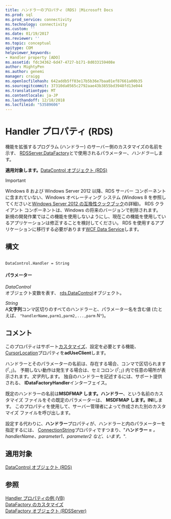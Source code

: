 ```yaml
---
title: ハンドラーのプロパティ (RDS) |Microsoft Docs
ms.prod: sql
ms.prod_service: connectivity
ms.technology: connectivity
ms.custom: ''
ms.date: 01/19/2017
ms.reviewer: ''
ms.topic: conceptual
apitype: COM
helpviewer_keywords:
- Handler property [ADO]
ms.assetid: fdc34362-6d47-4727-b171-8d033159408e
author: MightyPen
ms.author: genemi
manager: craigg
ms.openlocfilehash: 642addb5ff03e17b5b36e7baa01ef87661a00b35
ms.sourcegitcommit: 37310da0565c2792aae43b3855bd3948fd13e044
ms.translationtype: MT
ms.contentlocale: ja-JP
ms.lasthandoff: 12/18/2018
ms.locfileid: "53589606"
---
```

# <a name="handler-property-rds"></a>Handler プロパティ (RDS)
機能を拡張するプログラム (ハンドラー) のサーバー側のカスタマイズの名前を示す、 [RDSServer.DataFactory](../../../ado/reference/rds-api/datafactory-object-rdsserver.md)とで使用されるパラメーター、*ハンドラー*します。  
  
 **適用対象します。**[DataControl オブジェクト (RDS)](../../../ado/reference/rds-api/datacontrol-object-rds.md)  
  
> [!IMPORTANT]
>  Windows 8 および Windows Server 2012 以降、RDS サーバー コンポーネントに含まれていない、Windows オペレーティング システム (Windows 8 を参照してくださいと[Windows Server 2012 の互換性クックブック](https://www.microsoft.com/download/details.aspx?id=27416)の詳細)。 RDS クライアント コンポーネントは、Windows の将来のバージョンで削除されます。 新規の開発作業ではこの機能を使用しないようにし、現在この機能を使用しているアプリケーションは修正することを検討してください。 RDS を使用するアプリケーションに移行する必要があります[WCF Data Service](https://go.microsoft.com/fwlink/?LinkId=199565)します。  
  
## <a name="syntax"></a>構文  
  
```  
  
DataControl.Handler = String  
```  
  
#### <a name="parameters"></a>パラメーター  
 *DataControl*  
 オブジェクト変数を表す、 [rds.DataControl](../../../ado/reference/rds-api/datacontrol-object-rds.md)オブジェクト。  
  
 *String*  
 A**文字列**コンマ区切りのすべてのハンドラーと、パラメーター名を含む値 (たとえば、 `"handlerName,parm1,parm2,...,parm` *N*`"`)。  
  
## <a name="remarks"></a>コメント  
 このプロパティはサポート[カスタマイズ](../../../ado/guide/remote-data-service/datafactory-customization.md)、設定を必要とする機能、 [CursorLocation](../../../ado/reference/ado-api/cursorlocation-property-ado.md)プロパティを**adUseClient**します。  
  
 ハンドラーとそのパラメーターの名前は、存在する場合、コンマで区切られます (「,」)。 予期しない動作は発生する場合は、セミコロン (「;」) 内で任意の場所が表示されます。*文字列*します。 独自のハンドラーを記述するには、サポート提供される、 **IDataFactoryHandler**インターフェイス。  
  
 既定のハンドラーの名前は**MSDFMAP します。ハンドラー**、という名前のカスタマイズ ファイルをその既定のパラメーターは、 **MSDFMAP します。INI**します。 このプロパティを使用して、サーバー管理者によって作成された別のカスタマイズ ファイルを呼び出します。  
  
 設定する代わりに、**ハンドラー**プロパティが、ハンドラーと内のパラメーターを指定するには、 [ConnectionString](../../../ado/reference/ado-api/connectionstring-property-ado.md)プロパティですつまり、"**ハンドラー =**  _。handlerName、parameter1、parameter2 など、います。_".  
  
## <a name="applies-to"></a>適用対象  
 [DataControl オブジェクト (RDS)](../../../ado/reference/rds-api/datacontrol-object-rds.md)  
  
## <a name="see-also"></a>参照  
 [Handler プロパティの例 (VB)](../../../ado/reference/rds-api/handler-property-example-vb.md)   
 [DataFactory のカスタマイズ](../../../ado/guide/remote-data-service/datafactory-customization.md)   
 [DataFactory オブジェクト (RDSServer)](../../../ado/reference/rds-api/datafactory-object-rdsserver.md)


